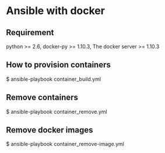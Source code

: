 # Ansible with docker

## Requirement

 python >= 2.6,
 docker-py >= 1.10.3,
 The docker server >= 1.10.3
 
## How to provision containers

$ ansible-playbook container_build.yml

## Remove containers

$ ansible-playbook container_remove.yml

## Remove docker images

$ ansible-playbook container_remove-image.yml



